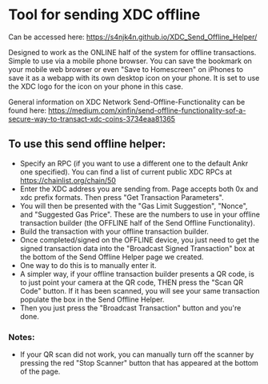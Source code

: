 # Tool for sending XDC offline

Can be accessed here: <a href="https://s4njk4n.github.io/XDC_Send_Offline_Helper/" target="_blank">https://s4njk4n.github.io/XDC_Send_Offline_Helper/</a>

Designed to work as the ONLINE half of the system for offline transactions. Simple to use via a mobile phone browser. You can save the bookmark on your mobile web browser or even "Save to Homescreen" on iPhones to save it as a webapp with its own desktop icon on your phone. It is set to use the XDC logo for the icon on your phone in this case.

General information on XDC Network Send-Offline-Functionality can be found here: <a href="https://medium.com/xinfin/send-offline-functionality-sof-a-secure-way-to-transact-xdc-coins-3734eaa81365" target="_blank">https://medium.com/xinfin/send-offline-functionality-sof-a-secure-way-to-transact-xdc-coins-3734eaa81365</a>

## To use this send offline helper:
- Specify an RPC (if you want to use a different one to the default Ankr one specified). You can find a list of current public XDC RPCs at <a href="https://chainlist.org/chain/50" target="_blank">https://chainlist.org/chain/50</a>
- Enter the XDC address you are sending from. Page accepts both 0x and xdc prefix formats. Then press "Get Transaction Parameters".
- You will then be presented with the "Gas Limit Suggestion", "Nonce", and "Suggested Gas Price". These are the numbers to use in your offline transaction builder (the OFFLINE half of the Send Offline Functionality).
- Build the transaction with your offline transaction builder.
- Once completed/signed on the OFFLINE device, you just need to get the signed transaction data into the "Broadcast Signed Transaction" box at the bottom of the Send Offline Helper page we created.
- One way to do this is to manually enter it.
- A simpler way, if your offline transaction builder presents a QR code, is to just point your camera at the QR code, THEN press the "Scan QR Code" button. If it has been scanned, you will see your same transaction populate the box in the Send Offline Helper.
- Then you just press the "Broadcast Transaction" button and you're done.

### Notes:
- If your QR scan did not work, you can manually turn off the scanner by pressing the red "Stop Scanner" button that has appeared at the bottom of the page.
